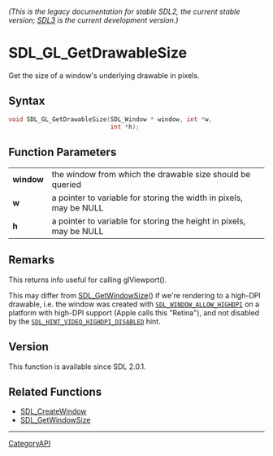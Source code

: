 ###### (This is the legacy documentation for stable SDL2, the current stable version; [SDL3](https://wiki.libsdl.org/SDL3/) is the current development version.)
# SDL_GL_GetDrawableSize

Get the size of a window's underlying drawable in pixels.

## Syntax

```c
void SDL_GL_GetDrawableSize(SDL_Window * window, int *w,
                            int *h);

```

## Function Parameters

|                |                                                                     |
| -------------- | ------------------------------------------------------------------- |
| **window**     | the window from which the drawable size should be queried           |
| **w**          | a pointer to variable for storing the width in pixels, may be NULL  |
| **h**          | a pointer to variable for storing the height in pixels, may be NULL |

## Remarks

This returns info useful for calling glViewport().

This may differ from [SDL_GetWindowSize](SDL_GetWindowSize.md)() if we're
rendering to a high-DPI drawable, i.e. the window was created with
[`SDL_WINDOW_ALLOW_HIGHDPI`](SDL_WINDOW_ALLOW_HIGHDPI) on a platform with
high-DPI support (Apple calls this "Retina"), and not disabled by the
[`SDL_HINT_VIDEO_HIGHDPI_DISABLED`](SDL_HINT_VIDEO_HIGHDPI_DISABLED) hint.

## Version

This function is available since SDL 2.0.1.

## Related Functions

* [SDL_CreateWindow](SDL_CreateWindow.md)
* [SDL_GetWindowSize](SDL_GetWindowSize.md)

----
[CategoryAPI](CategoryAPI.md)
